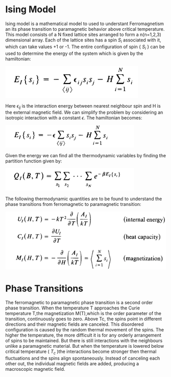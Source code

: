 # Ising Model
Ising model is a mathematical model to used to understant Ferromagnetism an its phase transition to paramagnetic behavior above critical temperature. This model consists 
of a N fixed lattice sites arranged to form a n(n=1,2,3) dimensional array. Each of the lattice sites has a spin $S_i$ associated with it, which can take values +1 or -1.
The entire configuration of spin { $S_i$ } can be used to determine the energy of the system which is given by the hamiltonian:

![Alt text](Images/Screenshot%20from%202024-02-06%2017-21-36-modified.png)

Here $\epsilon_{ij}$ is the interaction energy between nearest neighbour spin and H is the external magnetic field. We can simplify the problem by considering an isotropic interaction with a constant $\epsilon$. The hamiltonian becomes:

![Alt text](Images/Screenshot%20from%202024-02-06%2017-21-57-modified.png)

Given the energy we can find all the thermodynamic variables by finding the partition function given by:

![Alt text](Images/Screenshot%20from%202024-02-06%2017-21-57-modified%20(1).png)

The following thermodynamic quantities are to be found to understand the phase transitions from ferromagnetic to paramagnetic transition:

![Alt text](Images/Screenshot%20from%202024-02-06%2017-21-57-modified%20(3).png)

# Phase Transitions

 The ferromagnetic to paramagnetic phase transition is a second order phase transition. When the temperature T
 approaches the Curie temperature T,the magnetization M(T),which is the order parameter of the transition, continuously goes to zero. Above Tc, the spins point in different directions and their magnetic fields are canceled. This disordered configuration is
caused by the random thermal movement of the spins. The higher the temperature, the more difficult it is for any orderly arrangement of spins to be maintained. 
But there is still interactions with the neighbours unlike a paramagnetic material. But when the temperature is lowered below critical temperature ( $T_c$ )the interactions become stronger then thermal 
fluctuations and the spins align
spontaneously. Instead of canceling each other out, the
individual magnetic fields are added, producing a macroscopic
magnetic field.
